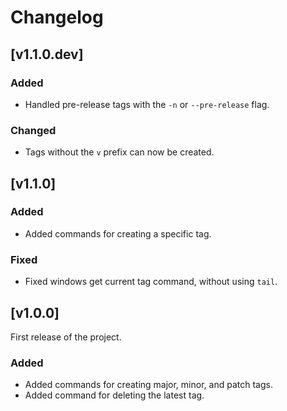 # Changelog

<!--
## [v1.2.0.dev]

### Added
- ...

### Fixed
- ...

-->

## [v1.1.0.dev]

### Added
- Handled pre-release tags with the `-n` or `--pre-release` flag.
  
### Changed
- Tags without the `v` prefix can now be created.



## [v1.1.0]

### Added
- Added commands for creating a specific tag.

### Fixed
- Fixed windows get current tag command, without using `tail`.


## [v1.0.0]
First release of the project.

### Added
- Added commands for creating major, minor, and patch tags.
- Added command for deleting the latest tag.



<!-- 
## [vX.Y.Z.dev]
One line description of the release

### Added
- ...

### Changed
- ...

### Fixed
- ...
-->